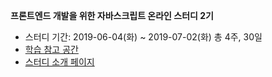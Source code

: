 **프론트엔드 개발을 위한 자바스크립트 온라인 스터디 2기**
- 스터디 기간: 2019-06-04(화) ~ 2019-07-02(화) 총 4주, 30일
- [학습 참고 공간](https://school.programmers.co.kr/courses/9998)
- [스터디 소개 페이지](https://programmers.co.kr/learn/courses/9992)
